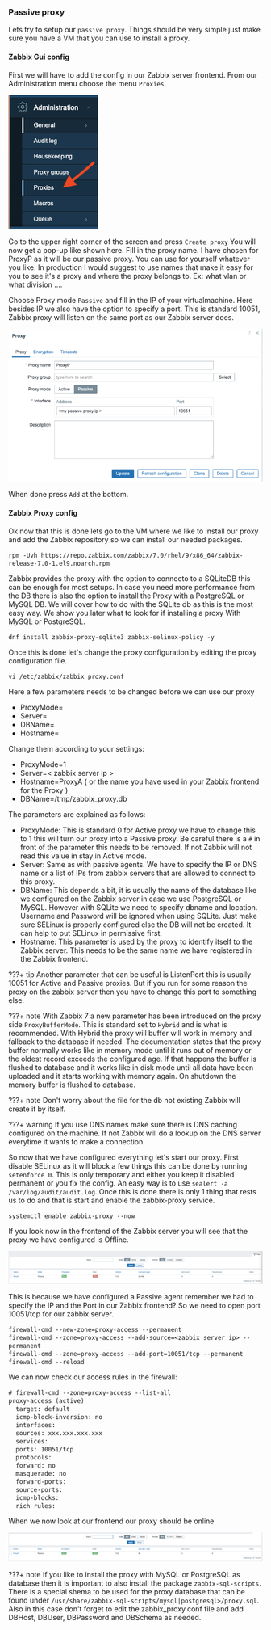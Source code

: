 ### Passive proxy

Lets try to setup our ```passive proxy```.
Things should be very simple just make sure you have a VM that you can use to install a proxy.


#### Zabbix Gui config

First we will have to add the config in our Zabbix server frontend. From our Administration menu choose the menu ```Proxies```.

![menu-proxies](image/menu.png)

Go to the upper right corner of the screen and press ```Create proxy```
You will now get a pop-up like shown here. Fill in the proxy name. I have chosen for ProxyP as it will be our passive proxy. You can use for yourself whatever you like.
In production I would suggest to use names that make it easy for you to see it's a proxy and where the proxy belongs to. Ex: what vlan or what division ....

Choose Proxy mode ```Passive``` and fill in the IP of your virtualmachine. Here besides IP we also have the option to specify a port. This is standard 10051, Zabbix proxy will listen on the same port as our Zabbix server does.

![proxyp](image/proxyp-config.png)

When done press ```Add``` at the bottom.


#### Zabbix Proxy config

Ok now that this is done lets go to the VM where we like to install our proxy and add the Zabbix repository so we can install our needed packages.

```
rpm -Uvh https://repo.zabbix.com/zabbix/7.0/rhel/9/x86_64/zabbix-release-7.0-1.el9.noarch.rpm
```

Zabbix provides the proxy with the option to connecto to a SQLiteDB this can be enough for most setups. In case you need more performance from the DB there is also the option to install the Proxy with a PostgreSQL or MySQL DB. We will cover how to do with the SQLite db as this is the most easy way. We show you later what to look for if installing a proxy With MySQL or PostgreSQL.


```
dnf install zabbix-proxy-sqlite3 zabbix-selinux-policy -y
```

Once this is done let's change the proxy configuration by editing the proxy configuration file.

```
vi /etc/zabbix/zabbix_proxy.conf
```
Here a few parameters needs to be changed before we can use our proxy

- ProxyMode=
- Server=
- DBName=
- Hostname=

Change them according to your settings:

- ProxyMode=1
- Server=< zabbix server ip >
- Hostname=ProxyA ( or the name you have used in your Zabbix frontend for the Proxy )
- DBName=/tmp/zabbix_proxy.db

The parameters are explained as follows:

- ProxyMode: This is standard 0 for Active proxy we have to change this to 1 this will turn our proxy into a Passive proxy. Be careful there is a ```#``` in front of the parameter this needs to be removed. If not Zabbix will not read this value in stay in Active mode.
- Server: Same as with passive agents. We have to specify the IP or DNS name or a list of IPs from zabbix servers that are allowed to connect to this proxy.
- DBName: This depends a bit, it is usually the name of the database like we configured on the Zabbix server in case we use PostgreSQL or MySQL. However with SQLite we need to specify dbname and location.
          Username and Password will be ignored when using SQLite. Just make sure SELinux is properly configured else the DB will not be created. It can help to put SELinux in permissive first.
- Hostname: This parameter is used by the proxy to identify itself to the Zabbix server. This needs to be the same name we have registered in the Zabbix frontend.

???+ tip
    Another parameter that can be useful is ListenPort this is usually 10051 for Active and Passive proxies. But if you run for some reason the proxy on the zabbix server then you have to change this port to something else.

???+ note
    With Zabbix 7 a new parameter has been introduced on the proxy side ```ProxyBufferMode```. This is standard set to ```Hybrid``` and is what is recommended. With Hybrid the proxy will buffer will work in memory and fallback to the database if needed.
    The documentation states that the proxy buffer normally works like in memory mode until it runs out of memory or the oldest record exceeds the configured age. If that happens the buffer is flushed
    to database and it works like in disk mode until all data have been uploaded and it starts working with memory again. On shutdown the memory buffer is flushed to database.

???+ note
    Don't worry about the file for the db not existing Zabbix will create it by itself.

???+ warning
    If you use DNS names make sure there is DNS caching configured on the machine. If not Zabbix will do a lookup on the DNS server everytime it wants to make a connection.


So now that we have configured everything let's start our proxy. First disable SELinux as it will block a few things this can be done by running ```setenforce 0```. This is only temporary and either you keep it disabled permanent or you fix the config.
An easy way is to use ```sealert -a /var/log/audit/audit.log```.
Once this is done there is only 1 thing that rests us to do and that is start and enable the zabbix-proxy service.

```
systemctl enable zabbix-proxy --now
```

If you look now in the frontend of the Zabbix server you will see that the proxy we have configured is Offline.

![proxy offline](image/proxyp-offline.png)

This is because we have configured a Passive agent remember we had to specify the IP and the Port in our Zabbix frontend?
So we need to open port 10051/tcp for our zabbix server.

```
firewall-cmd --new-zone=proxy-access --permanent
firewall-cmd --zone=proxy-access --add-source=<zabbix server ip> --permanent
firewall-cmd --zone=proxy-access --add-port=10051/tcp --permanent
firewall-cmd --reload
```

We can now check our access rules in the firewall:

```
# firewall-cmd --zone=proxy-access --list-all
proxy-access (active)
  target: default
  icmp-block-inversion: no
  interfaces:
  sources: xxx.xxx.xxx.xxx
  services:
  ports: 10051/tcp
  protocols:
  forward: no
  masquerade: no
  forward-ports:
  source-ports:
  icmp-blocks:
  rich rules:
```

When we now look at our frontend our proxy should be online 

![proxy online](image/proxyp-online.png)



???+ note
    If you like to install the proxy with MySQL or PostgreSQL as database then it is important to also install the package ```zabbix-sql-scripts```. There is a special shema to be used for the proxy database that can be found under ```/usr/share/zabbix-sql-scripts/mysql|postgresql>/proxy.sql```.
    Also in this case don't forget to edit the zabbix_proxy.conf file and add DBHost, DBUser, DBPassword and DBSchema as needed.

